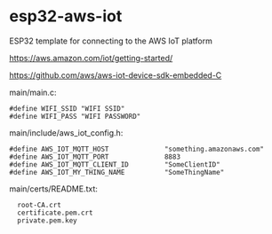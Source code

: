 # esp32-aws-iot
ESP32 template for connecting to the AWS IoT platform

https://aws.amazon.com/iot/getting-started/

https://github.com/aws/aws-iot-device-sdk-embedded-C

main/main.c:
```
#define WIFI_SSID "WIFI SSID"
#define WIFI_PASS "WIFI PASSWORD"
```

main/include/aws_iot_config.h:
```
#define AWS_IOT_MQTT_HOST              "something.amazonaws.com"
#define AWS_IOT_MQTT_PORT              8883
#define AWS_IOT_MQTT_CLIENT_ID         "SomeClientID"
#define AWS_IOT_MY_THING_NAME          "SomeThingName"
```

main/certs/README.txt:
```
  root-CA.crt
  certificate.pem.crt
  private.pem.key
```
